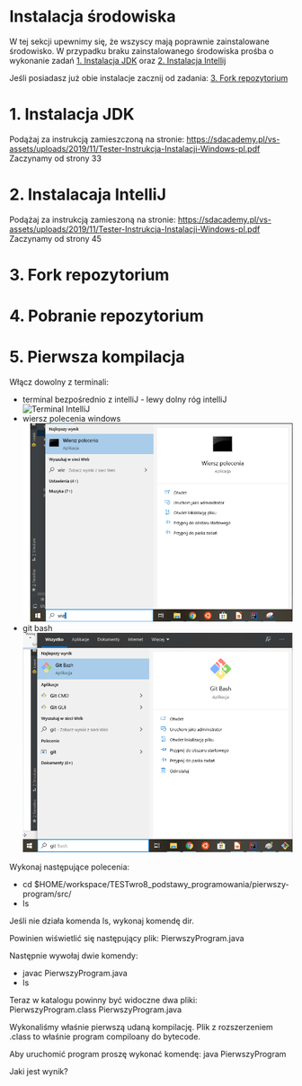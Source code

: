 # Instalacja środowiska

  W tej sekcji upewnimy się, że wszyscy mają poprawnie zainstalowane
  środowisko. W przypadku braku zainstalowanego środowiska prośba o
  wykonanie zadań [1. Instalacja JDK](#1-instalacja-jdk) oraz
  [2. Instalacja Intellij](#2-instalacaja-intellij)

   Jeśli posiadasz już obie instalacje zacznij od zadania:
   [3. Fork repozytorium](#3-fork-repozytorium)
# 1. Instalacja JDK

Podążaj za instrukcją zamieszczoną na stronie:
https://sdacademy.pl/vs-assets/uploads/2019/11/Tester-Instrukcja-Instalacji-Windows-pl.pdf
Zaczynamy od strony 33

# 2. Instalacaja IntelliJ

Podążaj za instrukcją zamieszoną na stronie:
https://sdacademy.pl/vs-assets/uploads/2019/11/Tester-Instrukcja-Instalacji-Windows-pl.pdf
Zaczynamy od strony 45

# 3. Fork repozytorium

# 4. Pobranie repozytorium

# 5. Pierwsza kompilacja

Włącz dowolny z terminali:
- terminal bezpośrednio z intelliJ - lewy dolny róg intelliJ ![Terminal
  IntelliJ](../obrazy/terminal.png)
- wiersz polecenia windows
  ![Wiersz polecenia](../obrazy/wiersz_polecenia.png)
- git bash ![Gith bash](../obrazy/git_bash.png)

Wykonaj następujące polecenia:
- cd $HOME/workspace/TESTwro8_podstawy_programowania/pierwszy-program/src/
- ls

Jeśli nie działa komenda ls, wykonaj komendę dir.

Powinien wiświetlić się następujący plik:
PierwszyProgram.java

Następnie wywołaj dwie komendy:
- javac PierwszyProgram.java
- ls

Teraz w katalogu powinny być widoczne dwa pliki:  
PierwszyProgram.class PierwszyProgram.java

Wykonaliśmy właśnie pierwszą udaną kompilację. Plik z rozszerzeniem
.class to właśnie program compiloany do bytecode.

Aby uruchomić program proszę wykonać komendę:
java PierwszyProgram

Jaki jest wynik?